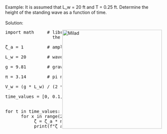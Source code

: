 Example: It is assumed that L_w = 20 ft and T = 0.25 ft. 
         Determine the height of the standing wave as a 
         function of time. <br />
<br />
Solution: 

<image align="right" alt="Milad" width = "320" src="http://up44.ir/previews/c3c5f7dab58aa78702557eeb7517235e.jpg"> 
    
<pre>import math     # library of python for calculate 
                  the calculation of below <br />
ζ_a = 1         # amplitude <br />
L_w = 20        # wave lenght <br />
g = 9.81        # gravity <br />
π = 3.14        # pi number <br />
V_w = (g * L_w) / (2 * π)    # wave velocity <br />
time_values = [0, 0.1, 0.2, 0.3, 1]   # Assuming you want to calculate ζ 
                                        for specific time values <br />
for t in time_values:
      for x in range(21):  # Assuming x ranges from 0 to 20 
           ζ = ζ_a * math.sin((2 * π / L_w) * (x - (V_w * t)))
           print(f"ζ at t={t:.1f}, x={x}: {ζ:.4f}")
